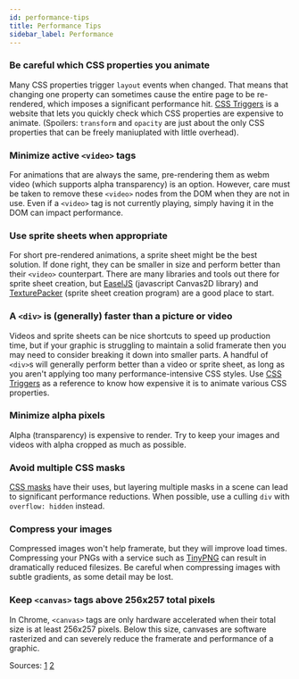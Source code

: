```yaml
---
id: performance-tips
title: Performance Tips
sidebar_label: Performance
---
```


### Be careful which CSS properties you animate

Many CSS properties trigger `layout` events when changed. That means that changing one property can sometimes cause
the entire page to be re-rendered, which imposes a significant performance hit. [CSS Triggers](http://csstriggers.com/) is a website
that lets you quickly check which CSS properties are expensive to animate. (Spoilers: `transform` and `opacity` are just about the only
CSS properties that can be freely maniuplated with little overhead).

### Minimize active `<video>` tags

For animations that are always the same, pre-rendering them as webm video (which supports alpha transparency)
is an option. However, care must be taken to remove these `<video>` nodes from the DOM when they are not in use.
Even if a `<video>` tag is not currently playing, simply having it in the DOM can impact performance.

### Use sprite sheets when appropriate

For short pre-rendered animations, a sprite sheet might be the best solution.
If done right, they can be smaller in size and perform better than their `<video>` counterpart.
There are many libraries and tools out there for sprite sheet creation, but
[EaselJS](http://www.createjs.com/#!/EaselJS) (javascript Canvas2D library) and
[TexturePacker](https://www.codeandweb.com/texturepacker) (sprite sheet creation program) are a good place to start.

### A `<div>` is (generally) faster than a picture or video

Videos and sprite sheets can be nice shortcuts to speed up production time, but if your graphic is
struggling to maintain a solid framerate then you may need to consider breaking it down into smaller parts.
A handful of `<div>`s will generally perform better than a video or sprite sheet, as long as you aren't
applying too many performance-intensive CSS styles. Use [CSS Triggers](http://csstriggers.com/) as a reference to
know how expensive it is to animate various CSS properties.

### Minimize alpha pixels

Alpha (transparency) is expensive to render. Try to keep your images and videos with alpha cropped as much as possible.

### Avoid multiple CSS masks

[CSS masks](http://www.html5rocks.com/en/tutorials/masking/adobe/) have their uses, but layering
multiple masks in a scene can lead to significant performance reductions.
When possible, use a culling `div` with `overflow: hidden` instead.

### Compress your images

Compressed images won't help framerate, but they will improve load times.
Compressing your PNGs with a service such as [TinyPNG](https://tinypng.com/) can result in dramatically
reduced filesizes. Be careful when compressing images with subtle gradients, as some detail may be lost.

### Keep `<canvas>` tags above 256x257 total pixels

In Chrome, `<canvas>` tags are only hardware accelerated when their total size is at least 256x257 pixels.
Below this size, canvases are software rasterized and can severely reduce the framerate and performance of a graphic.

Sources:
[1](https://groups.google.com/a/chromium.org/forum/#!topic/blink-dev/NPSQdiXSK4w)
[2](https://chromium.googlesource.com/external/Webkit/+/f10c2d38aefd143134545e397bc49c8e305d3ba8/Source/WebCore/page/Settings.cpp#133)
